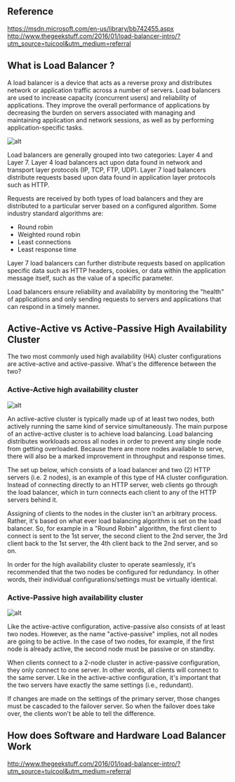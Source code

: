 ## Reference

https://msdn.microsoft.com/en-us/library/bb742455.aspx
http://www.thegeekstuff.com/2016/01/load-balancer-intro/?utm_source=tuicool&utm_medium=referral

## What is Load Balancer ?
A load balancer is a device that acts as a reverse proxy and distributes network or application traffic across a number of servers. Load balancers are used to increase capacity (concurrent users) and reliability of applications. They improve the overall performance of applications by decreasing the burden on servers associated with managing and maintaining application and network sessions, as well as by performing application-specific tasks.

![alt](https://qph.ec.quoracdn.net/main-qimg-2f90af6447b52481eb6bd06a382dce44-c)

Load balancers are generally grouped into two categories: Layer 4 and Layer 7. Layer 4 load balancers act upon data found in network and transport layer protocols (IP, TCP, FTP, UDP). Layer 7 load balancers distribute requests based upon data found in application layer protocols such as HTTP.

Requests are received by both types of load balancers and they are distributed to a particular server based on a configured algorithm. Some industry standard algorithms are:

* Round robin
* Weighted round robin
* Least connections
* Least response time

Layer 7 load balancers can further distribute requests based on application specific data such as HTTP headers, cookies, or data within the application message itself, such as the value of a specific parameter.

Load balancers ensure reliability and availability by monitoring the "health" of applications and only sending requests to servers and applications that can respond in a timely manner.

## Active-Active vs Active-Passive High Availability Cluster
The two most commonly used high availability (HA) cluster configurations are active-active and active-passive. What's the difference between the two? 

### Active-Active high availability cluster

![alt](http://www.jscape.com/hubfs/images/active_active_high_availability_cluster_load_balancer.png?t=1485219504542)

An active-active cluster is typically made up of at least two nodes, both actively running the same kind of service simultaneously. The main purpose of an active-active cluster is to achieve load balancing. Load balancing distributes workloads across all nodes in order to prevent any single node from getting overloaded. Because there are more nodes available to serve, there will also be a marked improvement in throughput and response times.

The set up below, which consists of a load balancer and two (2) HTTP servers (i.e. 2 nodes), is an example of this type of HA cluster configuration. Instead of connecting directly to an HTTP server, web clients go through the load balancer, which in turn connects each client to any of the HTTP servers behind it. 

Assigning of clients to the nodes in the cluster isn't an arbitrary process. Rather, it's based on what ever load balancing algorithm is set on the load balancer. So, for example in a "Round Robin" algorithm, the first client to connect is sent to the 1st server, the second client to the 2nd server, the 3rd client back to the 1st server, the 4th client back to the 2nd server, and so on.

In order for the high availability cluster to operate seamlessly, it's recommended that the two nodes be configured for redundancy. In other words, their individual configurations/settings must be virtually identical.

### Active-Passive high availability cluster

![alt](http://www.jscape.com/hubfs/images/active_passive_high_availability_cluster.png?t=1485219504542)

Like the active-active configuration, active-passive also consists of at least two nodes. However, as the name "active-passive" implies, not all nodes are going to be active. In the case of two nodes, for example, if the first node is already active, the second node must be passive or on standby.

When clients connect to a 2-node cluster in active-passive configuration, they only connect to one server. In other words, all clients will connect to the same server. Like in the active-active configuration, it's important that the two servers have exactly the same settings (i.e., redundant).

If changes are made on the settings of the primary server, those changes must be cascaded to the failover server. So when the failover does take over, the clients won't be able to tell the difference. 

## How does Software and Hardware Load Balancer Work

http://www.thegeekstuff.com/2016/01/load-balancer-intro/?utm_source=tuicool&utm_medium=referral
